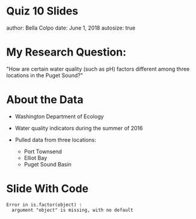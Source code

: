 Quiz 10 Slides
========================================================
author: Bella Colpo
date: June 1, 2018
autosize: true

My Research Question:
========================================================


"How are certain water quality (such as pH) factors different among three locations in the Puget Sound?"

About the Data
========================================================
- Washington Department of Ecology 

- Water quality indicators during the summer of 2016

- Pulled data from three locations: 
    - Port Townsend
    - Elliot Bay 
    - Puget Sound Basin

Slide With Code
========================================================





```
Error in is.factor(object) : 
  argument "object" is missing, with no default
```
